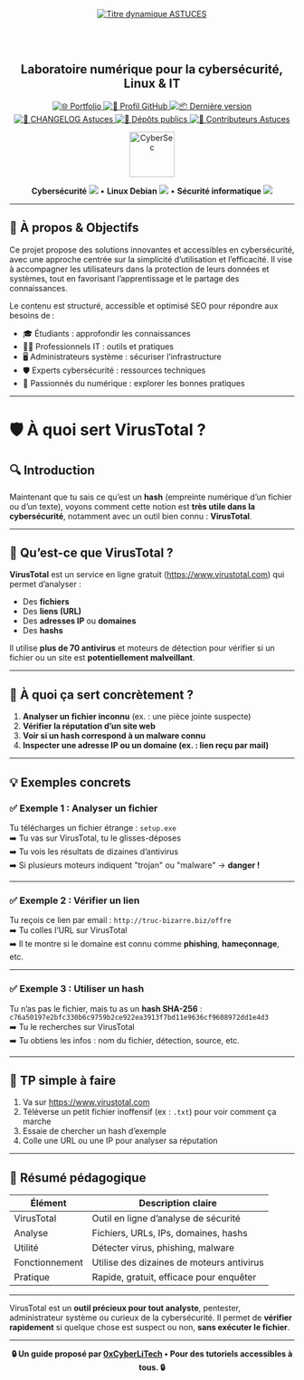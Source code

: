<div align="center">

  <br></br>
  
  <a href="https://github.com/0xCyberLiTech">
    <img src="https://readme-typing-svg.herokuapp.com?font=JetBrains+Mono&size=50&duration=6000&pause=1000000000&color=FF0048&center=true&vCenter=true&width=1100&lines=%3EASTUCES_" alt="Titre dynamique ASTUCES" />
  </a>
  
  <br></br>

  <h2>Laboratoire numérique pour la cybersécurité, Linux & IT</h2>

  <p align="center">
    <a href="https://0xcyberlitech.github.io/">
      <img src="https://img.shields.io/badge/Portfolio-0xCyberLiTech-181717?logo=github&style=flat-square" alt="🌐 Portfolio" />
    </a>
    <a href="https://github.com/0xCyberLiTech">
      <img src="https://img.shields.io/badge/Profil-GitHub-181717?logo=github&style=flat-square" alt="🔗 Profil GitHub" />
    </a>
    <a href="https://github.com/0xCyberLiTech/Astuces/releases/latest">
      <img src="https://img.shields.io/github/v/release/0xCyberLiTech/Astuces?label=version&style=flat-square&color=blue" alt="📦 Dernière version" />
    </a>
    <a href="https://github.com/0xCyberLiTech/Astuces/blob/main/CHANGELOG.md">
      <img src="https://img.shields.io/badge/📄%20Changelog-Astuces-blue?style=flat-square" alt="📄 CHANGELOG Astuces" />
    </a>
    <a href="https://github.com/0xCyberLiTech?tab=repositories">
      <img src="https://img.shields.io/badge/Dépôts-publics-blue?style=flat-square" alt="📂 Dépôts publics" />
    </a>
    <a href="https://github.com/0xCyberLiTech/Astuces/graphs/contributors">
      <img src="https://img.shields.io/badge/👥%20Contributeurs-cliquez%20ici-007ec6?style=flat-square" alt="👥 Contributeurs Astuces" />
    </a>
  </p>
  
</div>

<!--
Optimisation SEO : mots-clés cybersécurité, Linux, administration système, sécurité informatique, tutoriels, guides, expertise, formation, supervision, Docker, OpenVAS, firewall, proxy, DNS, SSH, Debian, IT, réseau, cryptographie, open source, ressources techniques, étudiants, professionnels, passionnés.
-->

<div align="center">
  <img src="https://img.icons8.com/fluency/96/000000/cyber-security.png" alt="CyberSec" width="80"/>
</div>

<div align="center">
  <p>
    <strong>Cybersécurité</strong> <img src="https://img.icons8.com/color/24/000000/lock--v1.png"/> • <strong>Linux Debian</strong> <img src="https://img.icons8.com/color/24/000000/linux.png"/> • <strong>Sécurité informatique</strong> <img src="https://img.icons8.com/color/24/000000/shield-security.png"/>
  </p>
</div>

---

## 🚀 À propos & Objectifs

Ce projet propose des solutions innovantes et accessibles en cybersécurité, avec une approche centrée sur la simplicité d’utilisation et l’efficacité. Il vise à accompagner les utilisateurs dans la protection de leurs données et systèmes, tout en favorisant l’apprentissage et le partage des connaissances.

Le contenu est structuré, accessible et optimisé SEO pour répondre aux besoins de :
- 🎓 Étudiants : approfondir les connaissances
- 👨‍💻 Professionnels IT : outils et pratiques
- 🖥️ Administrateurs système : sécuriser l’infrastructure
- 🛡️ Experts cybersécurité : ressources techniques
- 🚀 Passionnés du numérique : explorer les bonnes pratiques

---

# 🛡️ À quoi sert VirusTotal ?

## 🔍 Introduction

Maintenant que tu sais ce qu’est un **hash** (empreinte numérique d’un fichier ou d’un texte), voyons comment cette notion est **très utile dans la cybersécurité**, notamment avec un outil bien connu : **VirusTotal**.

---

## 🚀 Qu’est-ce que VirusTotal ?

**VirusTotal** est un service en ligne gratuit (https://www.virustotal.com) qui permet d’analyser :
- Des **fichiers**
- Des **liens (URL)**
- Des **adresses IP** ou **domaines**
- Des **hashs**

Il utilise **plus de 70 antivirus** et moteurs de détection pour vérifier si un fichier ou un site est **potentiellement malveillant**.

---

## 🎯 À quoi ça sert concrètement ?

1. **Analyser un fichier inconnu** (ex. : une pièce jointe suspecte)
2. **Vérifier la réputation d’un site web**
3. **Voir si un hash correspond à un malware connu**
4. **Inspecter une adresse IP ou un domaine (ex. : lien reçu par mail)**

---

## 💡 Exemples concrets

### ✅ Exemple 1 : Analyser un fichier

Tu télécharges un fichier étrange : `setup.exe`  
➡️ Tu vas sur VirusTotal, tu le glisses-déposes  
➡️ Tu vois les résultats de dizaines d’antivirus  
➡️ Si plusieurs moteurs indiquent "trojan" ou "malware" → **danger !**

---

### ✅ Exemple 2 : Vérifier un lien

Tu reçois ce lien par email : `http://truc-bizarre.biz/offre`  
➡️ Tu colles l’URL sur VirusTotal  
➡️ Il te montre si le domaine est connu comme **phishing**, **hameçonnage**, etc.

---

### ✅ Exemple 3 : Utiliser un hash

Tu n’as pas le fichier, mais tu as un **hash SHA-256** :  
`c76a50197e2bfc330b6c9759b2ce922ea3913f7bd11e9636cf9608972dd1e4d3`  
➡️ Tu le recherches sur VirusTotal  
➡️ Tu obtiens les infos : nom du fichier, détection, source, etc.

---

## 🧪 TP simple à faire

1. Va sur https://www.virustotal.com
2. Téléverse un petit fichier inoffensif (ex : `.txt`) pour voir comment ça marche
3. Essaie de chercher un hash d’exemple
4. Colle une URL ou une IP pour analyser sa réputation

---

## 📌 Résumé pédagogique

| Élément         | Description claire                        |
|-----------------|--------------------------------------------|
| VirusTotal      | Outil en ligne d’analyse de sécurité       |
| Analyse         | Fichiers, URLs, IPs, domaines, hashs       |
| Utilité         | Détecter virus, phishing, malware          |
| Fonctionnement  | Utilise des dizaines de moteurs antivirus  |
| Pratique        | Rapide, gratuit, efficace pour enquêter    |

---

VirusTotal est un **outil précieux pour tout analyste**, pentester, administrateur système ou curieux de la cybersécurité. Il permet de **vérifier rapidement** si quelque chose est suspect ou non, **sans exécuter le fichier**.

---

<p align="center">
  <b>🔒 Un guide proposé par <a href="https://github.com/0xCyberLiTech">0xCyberLiTech</a> • Pour des tutoriels accessibles à tous. 🔒</b>
</p>

